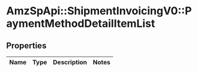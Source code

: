 # AmzSpApi::ShipmentInvoicingV0::PaymentMethodDetailItemList

## Properties
Name | Type | Description | Notes
------------ | ------------- | ------------- | -------------


